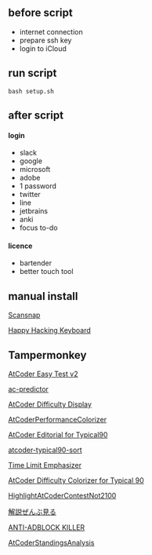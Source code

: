 ## before script

- internet connection
- prepare ssh key
- login to iCloud

## run script

```
bash setup.sh
```

## after script

#### login

- slack
- google
- microsoft
- adobe
- 1 password
- twitter
- line
- jetbrains
- anki
- focus to-do

#### licence

- bartender
- better touch tool

## manual install

[Scansnap](https://www.pfu.fujitsu.com/imaging/ssacc/ja/start_download_21_GA.html)

[Happy Hacking Keyboard](https://www.pfu.fujitsu.com/hhkeyboard/macdownload.html)

## Tampermonkey

[AtCoder Easy Test v2](https://greasyfork.org/ja/scripts/433152-atcoder-easy-test-v2)

[ac-predictor](https://greasyfork.org/ja/scripts/369954-ac-predictor)

[AtCoder Difficulty Display](https://greasyfork.org/ja/scripts/397185-atcoder-difficulty-display)

[AtCoderPerformanceColorizer](https://greasyfork.org/ja/scripts/371693-atcoderperformancecolorizer)

[AtCoder Editorial for Typical90](https://greasyfork.org/ja/scripts/427584-atcoder-editorial-for-typical90)

[atcoder-typical90-sort](https://greasyfork.org/ja/scripts/428698-atcoder-typical90-sort)

[Time Limit Emphasizer](https://greasyfork.org/ja/scripts/406381-time-limit-emphasizer)

[AtCoder Difficulty Colorizer for Typical 90](https://greasyfork.org/ja/scripts/425463-atcoder-difficulty-colorizer-for-typical-90)

[HighlightAtCoderContestNot2100](https://greasyfork.org/en/scripts/426911-highlightatcodercontestnot2100)

[解説ぜんぶ見る](https://greasyfork.org/ja/scripts/416554-view-all-editorials)

[ANTI-ADBLOCK KILLER](https://reek.github.io/anti-adblock-killer)

[AtCoderStandingsAnalysis](https://greasyfork.org/ja/scripts/398439-atcoderstandingsanalysis)

